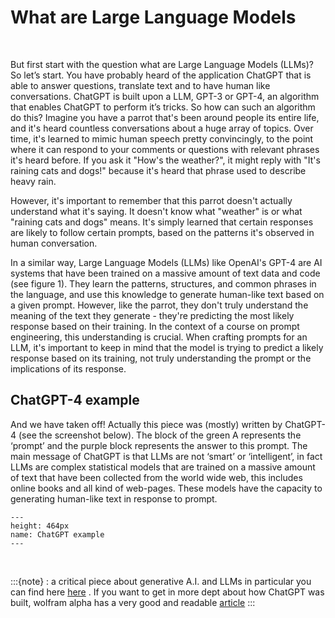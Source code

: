 # What are Large Language Models

</br>

But first start with the question what are Large Language Models (LLMs)? So let’s start. You have probably heard of the application ChatGPT that is able to answer questions, translate text and to have human like conversations. ChatGPT is built upon a LLM, GPT-3 or GPT-4, an algorithm that enables ChatGPT to perform it’s tricks. So how can such an algorithm do this? Imagine you have a parrot that's been around people its entire life, and it's heard countless conversations about a huge array of topics. Over time, it's learned to mimic human speech pretty convincingly, to the point where it can respond to your comments or questions with relevant phrases it's heard before. If you ask it "How's the weather?", it might reply with "It's raining cats and dogs!" because it's heard that phrase used to describe heavy rain.

However, it's important to remember that this parrot doesn't actually understand what it's saying. It doesn't know what "weather" is or what "raining cats and dogs" means. It's simply learned that certain responses are likely to follow certain prompts, based on the patterns it's observed in human conversation.

In a similar way, Large Language Models (LLMs) like OpenAI's GPT-4 are AI systems that have been trained on a massive amount of text data and code (see figure 1). They learn the patterns, structures, and common phrases in the language, and use this knowledge to generate human-like text based on a given prompt. However, like the parrot, they don't truly understand the meaning of the text they generate - they're predicting the most likely response based on their training.
In the context of a course on prompt engineering, this understanding is crucial. When crafting prompts for an LLM, it's important to keep in mind that the model is trying to predict a likely response based on its training, not truly understanding the prompt or the implications of its response.

## ChatGPT-4 example

And we have taken off! Actually this piece was (mostly) written by ChatGPT-4 (see the screenshot below). The block of the green A represents the ‘prompt’ and the purple block represents the answer to this prompt. The main message of ChatGPT is that LLMs are not ‘smart’ or ‘intelligent’, in fact LLMs are complex statistical models that are trained on a massive amount of text that have been collected from the world wide web, this includes online books and all kind of web-pages. These models have the capacity to generating human-like text in response to prompt. 


```{figure} ./_static/img/llm_fig2.png
---
height: 464px
name: ChatGPT example
---
```

 </br>

:::{note}
: a critical piece about generative A.I. and LLMs in particular you can find here [here](https://pubmed.ncbi.nlm.nih.gov/32540846) . If you want to get in more dept about how ChatGPT was built, wolfram alpha has a very good and readable [article](https://writings.stephenwolfram.com/2023/02/what-is-chatgpt-doing-and-why-does-it-work/)
:::


